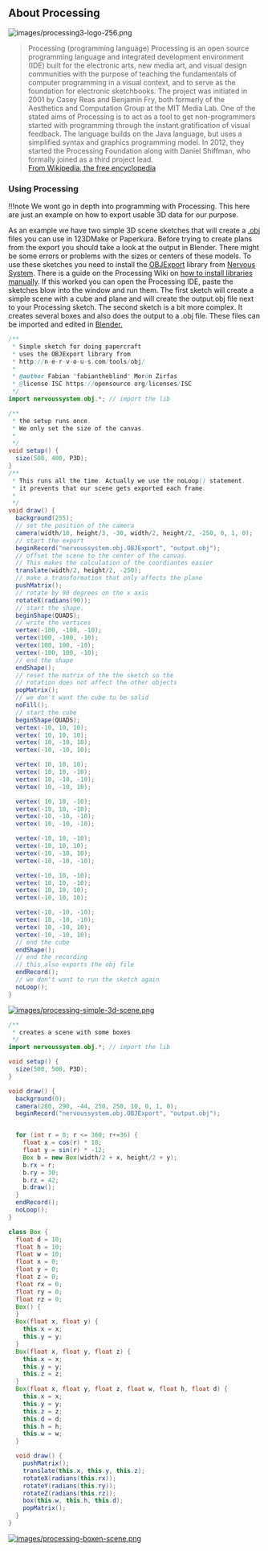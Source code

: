 ## About Processing  

![images/processing3-logo-256.png](images/processing3-logo-256.png)  

> Processing (programming language)
> Processing is an open source programming language and integrated development environment (IDE) built for the electronic arts, new media art, and visual design communities with the purpose of teaching the fundamentals of computer programming in a visual context, and to serve as the foundation for electronic sketchbooks. The project was initiated in 2001 by Casey Reas and Benjamin Fry, both formerly of the Aesthetics and Computation Group at the MIT Media Lab. One of the stated aims of Processing is to act as a tool to get non-programmers started with programming through the instant gratification of visual feedback. The language builds on the Java language, but uses a simplified syntax and graphics programming model. In 2012, they started the Processing Foundation along with Daniel Shiffman, who formally joined as a third project lead.  
>[From Wikipedia, the free encyclopedia](https://en.wikipedia.org/wiki/Processing_\(programming_language\))

### Using Processing  

!!!note
    We wont go in depth into programming with Processing. This here are just an example on how to export usable 3D data for our purpose.  

As an example we have two simple 3D scene sketches that will create a [.obj](https://en.wikipedia.org/wiki/Wavefront_.obj_file) files you can use in 123DMake or Paperkura. Before trying to create plans from the export you should take a look at the output in Blender. There might be some errors or problems with the sizes or centers of these models. To use these sketches you need to install the [OBJExport](http://n-e-r-v-o-u-s.com/tools/obj/) library from [Nervous System](http://n-e-r-v-o-u-s.com/index.php). There is a guide on the Processing Wiki on [how to install libraries manually](https://github.com/processing/processing/wiki/How-to-Install-a-Contributed-Library#manual-install). If this worked you can open the Processing IDE, paste the sketches blow into the window and run them. The first sketch will create a simple scene with a cube and plane and will create the output.obj file next to your Processing sketch. The second sketch is a bit more complex. It creates several boxes and also does the output to a .obj file. These files can be imported and edited in [Blender.](blender/)   



```java
/**
 * Simple sketch for doing papercraft
 * uses the OBJExport library from
 * http://n-e-r-v-o-u-s.com/tools/obj/
 *
 * @author Fabian "fabiantheblind" Morón Zirfas
 * @license ISC https://opensource.org/licenses/ISC
 */
import nervoussystem.obj.*; // import the lib

/**
 * the setup runs once.
 * We only set the size of the canvas.
 *
 */
void setup() {
  size(500, 400, P3D);
}
/**
 * This runs all the time. Actually we use the noLoop() statement.
 * it prevents that our scene gets exported each frame.
 *
 */
void draw() {
  background(255);
  // set the position of the camera
  camera(width/10, height/3, -30, width/2, height/2, -250, 0, 1, 0);
  // start the export
  beginRecord("nervoussystem.obj.OBJExport", "output.obj");
  // offset the scene to the center of the canvas.
  // This makes the calculation of the coordiantes easier
  translate(width/2, height/2, -250);
  // make a transformation that only affects the plane
  pushMatrix();
  // rotate by 90 degrees on the x axis
  rotateX(radians(90));
  // start the shape.
  beginShape(QUADS);
  // write the vertices
  vertex(-100, -100, -10);
  vertex(100, -100, -10);
  vertex(100, 100, -10);
  vertex(-100, 100, -10);
  // end the shape
  endShape();
  // reset the matrix of the the sketch so the
  // rotation does not affect the other objects
  popMatrix();
  // we don't want the cube tu be solid
  noFill();
  // start the cube
  beginShape(QUADS);
  vertex(-10, 10, 10);
  vertex( 10, 10, 10);
  vertex( 10, -10, 10);
  vertex(-10, -10, 10);

  vertex( 10, 10, 10);
  vertex( 10, 10, -10);
  vertex( 10, -10, -10);
  vertex( 10, -10, 10);

  vertex( 10, 10, -10);
  vertex(-10, 10, -10);
  vertex(-10, -10, -10);
  vertex( 10, -10, -10);

  vertex(-10, 10, -10);
  vertex(-10, 10, 10);
  vertex(-10, -10, 10);
  vertex(-10, -10, -10);

  vertex(-10, 10, -10);
  vertex( 10, 10, -10);
  vertex( 10, 10, 10);
  vertex(-10, 10, 10);

  vertex(-10, -10, -10);
  vertex( 10, -10, -10);
  vertex( 10, -10, 10);
  vertex(-10, -10, 10);
  // end the cube
  endShape();
  // end the recording
  // this also exports the obj file
  endRecord();
  // we don't want to run the sketch again
  noLoop();
}
```


[![images/processing-simple-3d-scene.png](images/processing-simple-3d-scene.png)](images/processing-simple-3d-scene.png)  


```java
/**
 * creates a scene with some boxes
 */
import nervoussystem.obj.*; // import the lib

void setup() {
  size(500, 500, P3D);
}

void draw() {
  background(0);
  camera(280, 290, -44, 250, 250, 10, 0, 1, 0);
  beginRecord("nervoussystem.obj.OBJExport", "output.obj");


  for (int r = 0; r <= 360; r+=36) {
    float x = cos(r) * 18;
    float y = sin(r) * -12;
    Box b = new Box(width/2 + x, height/2 + y);
    b.rx = r;
    b.ry = 30;
    b.rz = 42;
    b.draw();
  }
  endRecord();
  noLoop();
}

class Box {
  float d = 10;
  float h = 10;
  float w = 10;
  float x = 0;
  float y = 0;
  float z = 0;
  float rx = 0;
  float ry = 0;
  float rz = 0;
  Box() {
  }
  Box(float x, float y) {
    this.x = x;
    this.y = y;
  }
  Box(float x, float y, float z) {
    this.x = x;
    this.y = y;
    this.z = z;
  }
  Box(float x, float y, float z, float w, float h, float d) {
    this.x = x;
    this.y = y;
    this.z = z;
    this.d = d;
    this.h = h;
    this.w = w;
  }

  void draw() {
    pushMatrix();
    translate(this.x, this.y, this.z);
    rotateX(radians(this.rx));
    rotateY(radians(this.ry));
    rotateZ(radians(this.rz));
    box(this.w, this.h, this.d);
    popMatrix();
  }
}
```


[![images/processing-boxen-scene.png](images/processing-boxen-scene.png)](images/processing-boxen-scene.png)  
